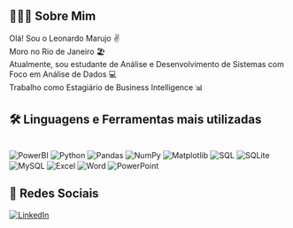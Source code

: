 ## 👨🏻‍💻 Sobre Mim
Olá! Sou o Leonardo Marujo ✌️   
Moro no Rio de Janeiro 🏖️   
Atualmente, sou estudante de Análise e Desenvolvimento de Sistemas com Foco em Análise de Dados 💻   
Trabalho como Estagiário de Business Intelligence 📊

## 🛠️ Linguagens e Ferramentas mais utilizadas
<div style="display: inline_block"><br/>
    <img align="center" alt="PowerBI" src="https://img.shields.io/badge/Power%20BI-F2C811?style=for-the-badge&logo=power%20bi&logoColor=black" alt="Power BI Badge" />
    <img align="center" alt="Python" src="https://img.shields.io/badge/Python-3776AB?style=for-the-badge&logo=python&logoColor=white" />
    <img align="center" alt="Pandas" src="https://img.shields.io/badge/Pandas-150458?style=for-the-badge&logo=pandas&logoColor=white" />
    <img align="center" alt="NumPy" src="https://img.shields.io/badge/NumPy-013243?style=for-the-badge&logo=numpy&logoColor=white" />
    <img align="center" alt="Matplotlib" src="https://img.shields.io/badge/Matplotlib-11557C?style=for-the-badge&logo=matplotlib&logoColor=white" />
    <img align="center" alt="SQL" src="https://img.shields.io/badge/SQL-4479A1?style=for-the-badge&logo=database&logoColor=white" alt="SQL Badge" alt="SQL Badge" />
    <img align="center" alt="SQLite" src="https://img.shields.io/badge/SQLite-07405E?style=for-the-badge&logo=sqlite&logoColor=white" />
    <img align="center" alt="MySQL" src="https://img.shields.io/badge/MySQL-005C84?style=for-the-badge&logo=mysql&logoColor=white" />
    <img align="center" alt="Excel" src="https://img.shields.io/badge/Microsoft_Excel-217346?style=for-the-badge&logo=microsoft-excel&logoColor=white" />
    <img align="center" alt="Word" src="https://img.shields.io/badge/Microsoft_Word-2B579A?style=for-the-badge&logo=microsoft-word&logoColor=white" />
    <img align="center" alt="PowerPoint" src="https://img.shields.io/badge/Microsoft_PowerPoint-B7472A?style=for-the-badge&logo=microsoft-powerpoint&logoColor=white" />
</div>

## 🔔 Redes Sociais
<a href="https://www.linkedin.com/in/leonardomarujoaraujo/" target="_blank">
    <img src="https://img.shields.io/badge/LinkedIn-0077B5?style=for-the-badge&logo=linkedin&logoColor=white" alt="LinkedIn">
</a>



